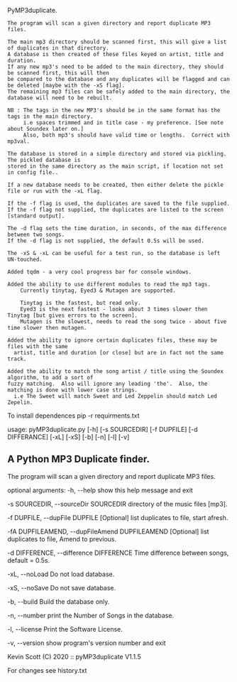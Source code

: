  PyMP3duplicate.

    The program will scan a given directory and report duplicate MP3 files.

    The main mp3 directory should be scanned first, this will give a list of duplicates in that directory.
    A database is then created of these files keyed on artist, title and duration.
    If any new mp3's need to be added to the main directory, they should be scanned first, this will then
    be compared to the database and any duplicates will be flagged and can be deleted [maybe with the -xS flag].
    The remaining mp3 files can be safely added to the main directory, the database will need to be rebuilt.

    NB : The tags in the new MP3's should be in the same format has the tags in the main directory.
         i.e spaces trimmed and in title case - my preference. [See note about Soundex later on.]
         Also, both mp3's should have valid time or lengths.  Correct with mp3val.

    The database is stored in a simple directory and stored via pickling.  The pickled database is
    stored in the same directory as the main script, if location not set in config file..

    If a new database needs to be created, then either delete the pickle file or run with the -xL flag.

    If the -f flag is used, the duplicates are saved to the file supplied.
    If the -f flag not supplied, the duplicates are listed to the screen [standard output].

    The -d flag sets the time duration, in seconds, of the max difference between two songs.
    If the -d flag is not supplied, the default 0.5s will be used.

    The -xS & -xL can be useful for a test run, so the database is left UN-touched.

    Added tqdm - a very cool progress bar for console windows.

    Added the ability to use different modules to read the mp3 tags.
        Currently tinytag, Eyed3 & Mutagen are supported.

        Tinytag is the fastest, but read only.
        Eyed3 is the next fastest - looks about 3 times slower then Tinytag [but gives errors to the screen].
        Mutagen is the slowest, needs to read the song twice - about five time slower then mutagen.

    Added the ability to ignore certain duplicates files, these may be files with the same
      artist, title and duration [or close] but are in fact not the same track.

    Added the ability to match the song artist / title using the Soundex algorithm, to add a sort of
    fuzzy matching.  Also will ignore any leading 'the'.  Also, the matching is done with lower case strings.
      i.e The Sweet will match Sweet and Led Zeppelin should match Led Zepelin.


To install dependences pip -r requirments.txt

usage: pyMP3duplicate.py [-h] [-s SOURCEDIR] [-f DUPFILE] [-d DIFFERANCE] [-xL] [-xS] [-b] [-n] [-l] [-v]

A Python MP3 Duplicate finder.
-----------------------
The program will scan a given directory and report duplicate MP3 files.

optional arguments:
  -h, --help            show this help message and exit

  -s SOURCEDIR, --sourceDir SOURCEDIR
                        directory of the music files [mp3].

  -f DUPFILE, --dupFile DUPFILE
                        [Optional] list duplicates to file, start afresh.

  -fA DUPFILEAMEND, --dupFileAmend DUPFILEAMEND
                        [Optional] list duplicates to file, Amend to previous.

  -d DIFFERENCE, --difference DIFFERENCE
                        Time difference between songs, default = 0.5s.

  -xL, --noLoad         Do not load database.

  -xS, --noSave         Do not save database.

  -b, --build           Build the database only.

  -n, --number          print the Number of Songs in the database.

  -l, --license         Print the Software License.

  -v, --version         show program's version number and exit


 Kevin Scott (C) 2020 :: pyMP3duplicate V1.1.5




For changes see history.txt
